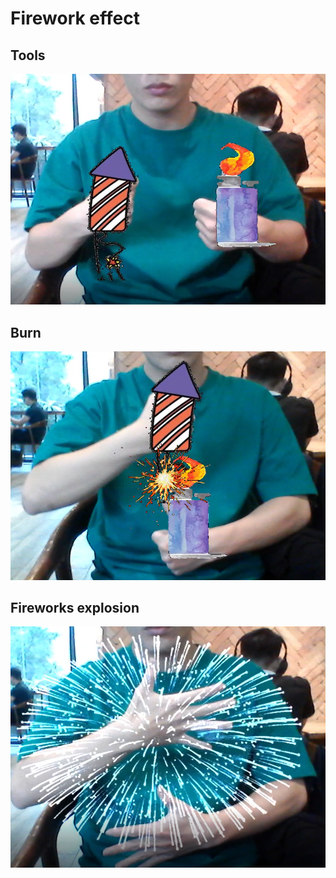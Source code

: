 # Firework effect 
## Tools 
![Tools](source/image_result/tools.png)
## Burn 
![Burn](source/image_result/burn.png)
## Fireworks explosion
![explosion](source/image_result/explosion.png)
